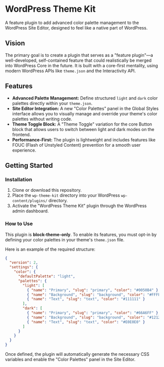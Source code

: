 # WordPress Theme Kit

A feature plugin to add advanced color palette management to the WordPress Site Editor, designed to feel like a native part of WordPress.

## Vision

The primary goal is to create a plugin that serves as a "feature plugin"—a well-developed, self-contained feature that could realistically be merged into WordPress Core in the future. It is built with a core-first mentality, using modern WordPress APIs like `theme.json` and the Interactivity API.

## Features

*   **Advanced Palette Management:** Define structured `light` and `dark` color palettes directly within your `theme.json`.
*   **Site Editor Integration:** A new "Color Palettes" panel in the Global Styles interface allows you to visually manage and override your theme's color palettes without writing code.
*   **Theme Toggle Block:** A "Theme Toggle" variation for the core Button block that allows users to switch between light and dark modes on the frontend.
*   **Performance-First:** The plugin is lightweight and includes features like FOUC (Flash of Unstyled Content) prevention for a smooth user experience.

## Getting Started

### Installation

1.  Clone or download this repository.
2.  Place the `wp-theme-kit` directory into your WordPress `wp-content/plugins/` directory.
3.  Activate the "WordPress Theme Kit" plugin through the WordPress admin dashboard.

### How to Use

This plugin is **block-theme-only**. To enable its features, you must opt-in by defining your color palettes in your theme's `theme.json` file.

Here is an example of the required structure:

```json
{
  "version": 2,
  "settings": {
    "color": {
      "defaultPalette": "light",
      "palettes": {
        "light": [
          { "name": "Primary", "slug": "primary", "color": "#0050B4" },
          { "name": "Background", "slug": "background", "color": "#FFFFFF" },
          { "name": "Text", "slug": "text", "color": "#111111" }
        ],
        "dark": [
          { "name": "Primary", "slug": "primary", "color": "#66A6FF" },
          { "name": "Background", "slug": "background", "color": "#121212" },
          { "name": "Text", "slug": "text", "color": "#E0E0E0" }
        ]
      }
    }
  }
}
```

Once defined, the plugin will automatically generate the necessary CSS variables and enable the "Color Palettes" panel in the Site Editor.
